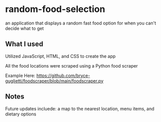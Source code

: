 # random-food-selection
an application that displays a random fast food option for when you can't decide what to get

## What I used
Utilized JavaScript, HTML, and CSS to create the app

All the food locations were scraped using a Python food scraper 

Example Here: https://github.com/bryce-guglietti/foodscraper/blob/main/foodscraper.py

## Notes
Future updates incluede: a map to the nearest location, menu items, and dietary options

